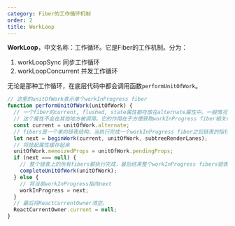 ```yaml
---
category: Fiber的工作循环机制
order: 2
title: WorkLoop
---
```


**WorkLoop**，中文名称：工作循环。它是Fiber的工作机制。分为：

1. workLoopSync 同步工作循环
2. workLoopConcurrent 并发工作循环

无论是那种工作循环，在底层代码中都会调用函数`performUnitOfWork`。

```js
// 这里的unitOfWork表示单个workInProgress fiber
function performUnitOfWork(unitOfWork) {
  // 一个fiber的current, flushed, state属性都存放在alternate属性中。一般情况下，
  // 这个属性不会在其他地方被调用。它的作用在于方便获取workInProgress fiber相关信息。
  const current = unitOfWork.alternate;
  // fibers是一个单向链表结构，当执行完成一个workInProgress fiber之后链表的指针就会指向下一个
  let next = beginWork(current, unitOfWork, subtreeRenderLanes);
  // 将挂起属性缓存起来
  unitOfWork.memoizedProps = unitOfWork.pendingProps;
  if (next === null) {
    // 整个链表上的所有fibers都执行完成，最后结束整个workInProgress fibers链表
    completeUnitOfWork(unitOfWork);
  } else {
    // 将当前workInProgress指向next
    workInProgress = next;
  }
  // 最后将ReactCurrentOwner清空。
  ReactCurrentOwner.current = null;
}
```